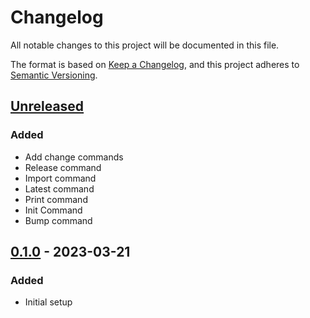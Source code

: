 # Changelog

All notable changes to this project will be documented in this file.

The format is based on [Keep a Changelog](https://keepachangelog.com/en/1.1.0/),
and this project adheres to [Semantic Versioning](https://semver.org/spec/v2.0.0.html).

## [Unreleased]

### Added

- Add change commands
- Release command
- Import command
- Latest command
- Print command
- Init Command
- Bump command

## [0.1.0] - 2023-03-21

### Added

- Initial setup

[Unreleased]: https://github.com/sauljabin/changeloggh/compare/v0.1.0...HEAD
[0.1.0]: https://github.com/sauljabin/changeloggh/releases/tag/v0.1.0